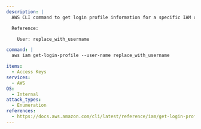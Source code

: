 ```yaml
---
description: |
  AWS CLI command to get login profile information for a specific IAM user.

  Reference:

  	User: replace_with_username

command: |
  aws iam get-login-profile --user-name replace_with_username

items:
  - Access Keys
services:
  - AWS
OS:
  - Internal
attack_types:
  - Enumeration
references:
  - https://docs.aws.amazon.com/cli/latest/reference/iam/get-login-profile.html
---
```

